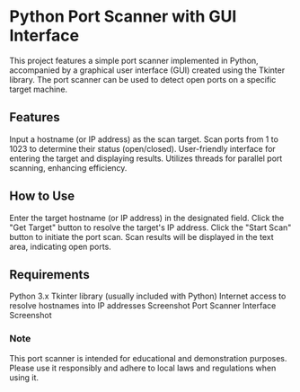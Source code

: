 <h1>Python Port Scanner with GUI Interface</h1>

This project features a simple port scanner implemented in Python, accompanied by a graphical user interface (GUI) created using the Tkinter library. The port scanner can be used to detect open ports on a specific target machine.

<h2>Features</h2>
Input a hostname (or IP address) as the scan target.
Scan ports from 1 to 1023 to determine their status (open/closed).
User-friendly interface for entering the target and displaying results.
Utilizes threads for parallel port scanning, enhancing efficiency.
<h2>How to Use</h2>
Enter the target hostname (or IP address) in the designated field.
Click the "Get Target" button to resolve the target's IP address.
Click the "Start Scan" button to initiate the port scan.
Scan results will be displayed in the text area, indicating open ports.
<h2>Requirements</h2>
Python 3.x
Tkinter library (usually included with Python)
Internet access to resolve hostnames into IP addresses
Screenshot
Port Scanner Interface Screenshot

<h3>Note</h3>
This port scanner is intended for educational and demonstration purposes. Please use it responsibly and adhere to local laws and regulations when using it.






